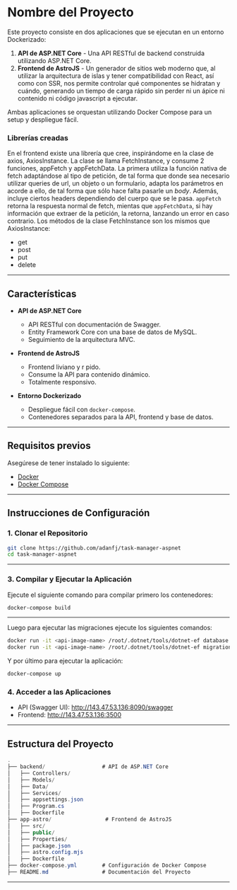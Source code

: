 # Nombre del Proyecto

Este proyecto consiste en dos aplicaciones que se ejecutan en un entorno Dockerizado:

1. **API de ASP.NET Core** - Una API RESTful de backend construida utilizando ASP.NET Core.
2. **Frontend de AstroJS** - Un generador de sitios web moderno que, al utilizar la arquitectura de islas y tener compatibilidad con React, así como con SSR, nos permite controlar qué componentes se hidratan y cuándo, generando un tiempo de carga rápido sin perder ni un ápice ni contenido ni código javascript a ejecutar.

Ambas aplicaciones se orquestan utilizando Docker Compose para un setup y despliegue fácil.

### Librerías creadas
En el frontend existe una librería que cree, inspirándome en la clase de axios, AxiosInstance. La clase se llama FetchInstance, y consume 2 funciones, appFetch y appFetchData. La primera utiliza la función nativa de fetch adaptándose al tipo de petición, de tal forma que donde sea necesario utilizar queries de url, un objeto o un formulario, adapta los parámetros en acorde a ello, de tal forma que sólo hace falta pasarle un *body*. Además, incluye ciertos headers dependiendo del cuerpo que se le pasa.
`appFetch` retorna la respuesta normal de fetch, mientas que `appFetchData`, si hay información que extraer de la petición, la retorna, lanzando un error en caso contrario.
Los métodos de la clase FetchInstance son los mismos que AxiosInstance:
- get
- post
- put
- delete


---

## Características

- **API de ASP.NET Core**
  - API RESTful con documentación de Swagger.
  - Entity Framework Core con una base de datos de MySQL.
  - Seguimiento de la arquitectura MVC.

- **Frontend de AstroJS**
  - Frontend liviano y r pido.
  - Consume la API para contenido dinámico.
  - Totalmente responsivo.

- **Entorno Dockerizado**
  - Despliegue fácil con `docker-compose`.
  - Contenedores separados para la API, frontend y base de datos.

---

## Requisitos previos

Asegúrese de tener instalado lo siguiente:

- [Docker](https://docs.docker.com/get-docker/)
- [Docker Compose](https://docs.docker.com/compose/install/)

---

## Instrucciones de Configuración

### 1. Clonar el Repositorio

```bash
git clone https://github.com/adanfj/task-manager-aspnet
cd task-manager-aspnet
```

<!-- ### 2. Environment Configuration

Create a `.env` file in the root directory with the following variables:

```bash
# Configuración de MySQL
DB_HOST=db ## Ejecutar migraciones
DB_PORT=3306
DB_USER=root
DB_PASSWORD=example
DB_NAME=MyDatabase

# Configuración de la API
ASPNETCORE_ENVIRONMENT=Development
ASPNETCORE_URLS=http://+:8080
``` -->
---
### 3. Compilar y Ejecutar la Aplicación
Ejecute el siguiente comando para compilar primero los contenedores:

```bash
docker-compose build
```
---

Luego para ejecutar las migraciones ejecute los siguientes comandos:

```bash
docker run -it <api-image-name> /root/.dotnet/tools/dotnet-ef database update --project /app
docker run -it <api-image-name> /root/.dotnet/tools/dotnet-ef migrations add InitialCreate --project /app
```

Y por último para ejecutar la aplicación:

```bash
docker-compose up
```

### 4. Acceder a las Aplicaciones

- API (Swagger UI): http://143.47.53.136:8090/swagger
- Frontend: http://143.47.53.136:3500
---
## Estructura del Proyecto

```csharp
.
├── backend/                  # API de ASP.NET Core
│   ├── Controllers/
│   ├── Models/
│   ├── Data/
│   ├── Services/
│   ├── appsettings.json
│   ├── Program.cs
│   ├── Dockerfile
├── app-astro/                 # Frontend de AstroJS
│   ├── src/
│   ├── public/
│   ├── Properties/
│   ├── package.json
│   ├── astro.config.mjs
│   ├── Dockerfile
├── docker-compose.yml        # Configuración de Docker Compose
├── README.md                 # Documentación del Proyecto
```
---

